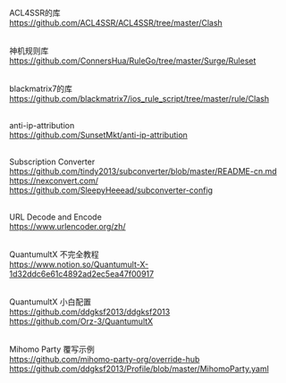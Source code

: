 </br>ACL4SSR的库
</br>https://github.com/ACL4SSR/ACL4SSR/tree/master/Clash

</br>神机规则库
</br>https://github.com/ConnersHua/RuleGo/tree/master/Surge/Ruleset

</br>blackmatrix7的库
</br>https://github.com/blackmatrix7/ios_rule_script/tree/master/rule/Clash

</br>anti-ip-attribution
</br>https://github.com/SunsetMkt/anti-ip-attribution

</br>Subscription Converter
</br>https://github.com/tindy2013/subconverter/blob/master/README-cn.md
</br>https://nexconvert.com/
</br>https://github.com/SleepyHeeead/subconverter-config

</br>URL Decode and Encode
</br>https://www.urlencoder.org/zh/

</br>QuantumultX 不完全教程
</br>https://www.notion.so/Quantumult-X-1d32ddc6e61c4892ad2ec5ea47f00917

</br>QuantumultX 小白配置
</br>https://github.com/ddgksf2013/ddgksf2013
</br>https://github.com/Orz-3/QuantumultX

</br>Mihomo Party 覆写示例
</br>https://github.com/mihomo-party-org/override-hub
</br>https://github.com/ddgksf2013/Profile/blob/master/MihomoParty.yaml
